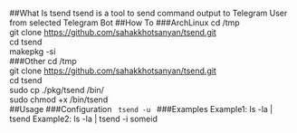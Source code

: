 ##What Is tsend
tsend is a tool to send command output to Telegram User from selected Telegram Bot
##How To
###ArchLinux
cd /tmp<br>
git clone https://github.com/sahakkhotsanyan/tsend.git<br>
cd tsend<br>
makepkg -si<br>
###Other
cd /tmp<br>
git clone https://github.com/sahakkhotsanyan/tsend.git<br>
cd tsend<br>
sudo cp ./pkg/tsend /bin/<br>
sudo chmod +x /bin/tsend<br>
##Usage
###Configuration
<code>
	tsend -u
</code>
###Examples
Example1: ls -la | tsend
Example2: ls -la | tsend -i someid
